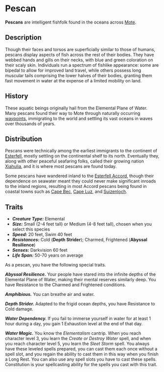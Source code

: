 # Pescan

**Pescans** are intelligent fishfolk found in the oceans across [Mote](../../../ch-1-welcome-to-mote/cosmology/mote.md).

## Description

Though their faces and torsos are superficially similar to those of humans, pescans display aspects of fish across the rest of their bodies. They have webbed hands and gills on their necks, with blue and green coloration on their scaly skin. Individuals run a spectrum of fishlike appearance: some are bipedal to allow for improved land travel, while others possess long muscular tails comprising the lower halves of their bodies, granting them fast movement in water at the expense of a limited mobility on land.

## History

These aquatic beings originally hail from the Elemental Plane of Water. Many pescans found their way to Mote through naturally occurring [waypoints](../../../ch-3-stories-of-mote/waypoints.md), immigrating to the world and settling its vast oceans in waves over thousands of years.

## Distribution

Pescans were technically among the earliest immigrants to the continent of [Esterfell](../../../ch-4-esterfell-gazetteer/esterfell/), mostly settling on the continental shelf to its north. Eventually they, along with other peaceful seafaring folks, called their growing nation [Xiahulia](../../../ch-2-people-of-mote/societies/xiahulia.md), and it is where most pescans are found today.

Some pescans have wandered inland to the [Esterfell Accord](../../../ch-2-people-of-mote/societies/esterfell-accord/), though their dependence on seawater meant they could never make significant inroads to the inland regions, resulting in most Accord pescans being found in coastal towns such as [Cape Bec](../../../ch-2-people-of-mote/societies/esterfell-accord/cape-bec/), [Cape Luz](../../../ch-2-people-of-mote/societies/esterfell-accord/cape-luz.md), and [Suizenloch](../../../ch-2-people-of-mote/societies/esterfell-accord/suizenloch.md).

## Traits

- _**Creature Type:**_ Elemental
- _**Size:**_ Small (2-4 feet tall) or Medium (4-8 feet tall), chosen when you select this species
- _**Speed:**_ 20 feet, Swim 40 feet
- _**Resistances:**_ Cold (**Depth Strider**); Charmed, Frightened (**Abyssal Resilience**)
- _**Senses:**_ Darkvision 60 feet
- _**Life Span:**_ 50-70 years on average

As a pescan, you have the following special traits.

_**Abyssal Resilience.**_ Your people have stared into the infinite depths of the Elemental Plane of Water, making their mental reserves similarly deep. You have Resistance to the Charmed and Frightened conditions.

_**Amphibious.**_ You can breathe air and water.

_**Depth Strider.**_ Adapted to the frigid ocean depths, you have Resistance to Cold damage.

_**Water Dependency.**_ If you fail to immerse yourself in water for at least 1 hour during a day, you gain 1 Exhaustion level at the end of that day.

_**Water Magic.**_ You know the _Elementalism_ cantrip. When you reach character level 3, you learn the _Create or Destroy Water_ spell, and when you reach character level 5, you learn the _Sleet Storm_ spell. You always have these leveled spells prepared, you can cast them each once without a spell slot, and you regain the ability to cast them in this way when you finish a Long Rest.  You can also use any spell slots you have to cast these spells. Constitution is your spellcasting ability for the spells you cast with this trait.
